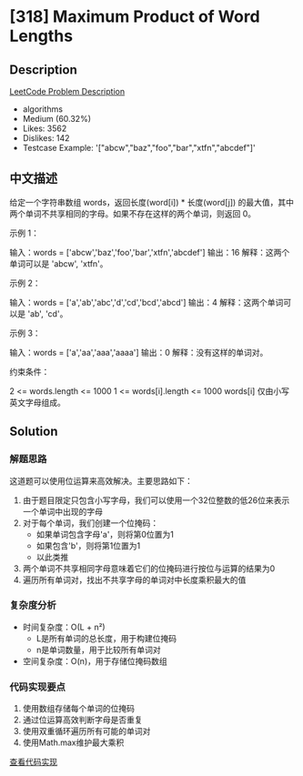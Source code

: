 # [318] Maximum Product of Word Lengths

## Description

[LeetCode Problem Description](https://leetcode.com/problems/maximum-product-of-word-lengths/description/)

* algorithms
* Medium (60.32%)
* Likes:    3562
* Dislikes: 142
* Testcase Example:  '["abcw","baz","foo","bar","xtfn","abcdef"]'

## 中文描述

给定一个字符串数组 words，返回长度(word[i]) * 长度(word[j]) 的最大值，其中两个单词不共享相同的字母。如果不存在这样的两个单词，则返回 0。

示例 1：

输入：words = ['abcw','baz','foo','bar','xtfn','abcdef']
输出：16
解释：这两个单词可以是 'abcw', 'xtfn'。

示例 2：

输入：words = ['a','ab','abc','d','cd','bcd','abcd']
输出：4
解释：这两个单词可以是 'ab', 'cd'。

示例 3：

输入：words = ['a','aa','aaa','aaaa']
输出：0
解释：没有这样的单词对。

约束条件：

2 <= words.length <= 1000
1 <= words[i].length <= 1000
words[i] 仅由小写英文字母组成。

## Solution

### 解题思路

这道题可以使用位运算来高效解决。主要思路如下：

1. 由于题目限定只包含小写字母，我们可以使用一个32位整数的低26位来表示一个单词中出现的字母
2. 对于每个单词，我们创建一个位掩码：
   - 如果单词包含字母'a'，则将第0位置为1
   - 如果包含'b'，则将第1位置为1
   - 以此类推
3. 两个单词不共享相同字母意味着它们的位掩码进行按位与运算的结果为0
4. 遍历所有单词对，找出不共享字母的单词对中长度乘积最大的值

### 复杂度分析

- 时间复杂度：O(L + n²)
  - L是所有单词的总长度，用于构建位掩码
  - n是单词数量，用于比较所有单词对
- 空间复杂度：O(n)，用于存储位掩码数组

### 代码实现要点

1. 使用数组存储每个单词的位掩码
2. 通过位运算高效判断字母是否重复
3. 使用双重循环遍历所有可能的单词对
4. 使用Math.max维护最大乘积

[查看代码实现](./solution.js)
